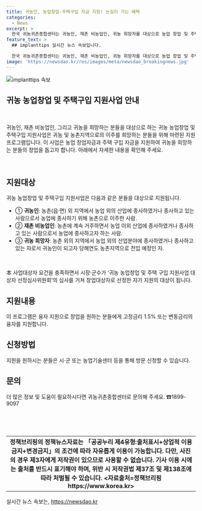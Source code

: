 ```yaml
---
title: 귀농인, 농업창업·주택구입 자금 지원! 눈길이 가는 혜택
categories:
  - News
excerpt: >
  한국 귀농귀촌종합센터는 귀농인, 재촌 비농업인, 귀농 희망자를 대상으로 농업 창업 및 주택 구입 자금을 지원한다. 특히 귀농인, 재촌 비농업인, 귀농 희망자 등 다양한 지원 대상자를 대상으로 하고 있으며 지원 내용으로는 융자 지원이 포함된다. 신청은 시·군 또는 농업기술센터 등을 방문하여 할 수 있으며 궁금한 사항은 귀농귀촌종합센터로 문의할 수 있다. (☎1899-9097)
feature_text: >
  ## implanttips 실시간 뉴스 속보입니다.

  한국 귀농귀촌종합센터는 귀농인, 재촌 비농업인, 귀농 희망자를 대상으로 농업 창업 및 주택 구입 자금을 지원한다. 특히 귀농인, 재촌 비농업인, 귀농 희망자 등 다양한 지원 대상자를 대상으로 하고 있으며 지원 내용으로는 융자 지원이 포함된다. 신청은 시·군 또는 농업기술센터 등을 방문하여 할 수 있으며 궁금한 사항은 귀농귀촌종합센터로 문의할 수 있다. (☎1899-9097)
image: 'https://newsdao.kr/res/images/meta/newsdao_breakingnews.jpg'
---
```


<p><img src="https://newsdao.kr/res/images/meta/newsdao_breakingnews.jpg" alt="implanttips 속보" /></p>

<h2 data-ke-size="size26">귀농 농업창업 및 주택구입 지원사업 안내</h2>

<p data-ke-size="size16">&nbsp;</p>

<p>귀농인, 재촌 비농업인, 그리고 귀농을 희망하는 분들을 대상으로 하는 귀농 농업창업 및 주택구입 지원사업은 귀농 및 농촌지역으로의 이주를 희망하는 분들을 위해 마련된 지원 프로그램입니다. 이 사업은 농업 창업자금과 주택 구입 자금을 지원하여 귀농을 희망하는 분들의 창업을 돕고자 합니다. 아래에서 자세한 내용을 확인해 주세요.</p>

<p data-ke-size="size16">&nbsp;</p>

<h2 data-ke-size="size24">지원대상</h2>

<p data-ke-size="size16">귀농 농업창업 및 주택구입 지원사업은 다음과 같은 분들을 대상으로 지원됩니다.</p>

<ul>
    <li>① <b>귀농인</b>: 농촌(읍·면) 외 지역에서 농업 외의 산업에 종사하였거나 종사하고 있는 사람으로서 농업에 종사하기 위해 농촌으로 이주한 사람.</li>
    <li>② <b>재촌 비농업인</b>: 농촌에 계속 거주하면서 농업 이외 산업에 종사하였거나 종사하고 있는 사람으로서 농업에 종사하고자 하는 사람.</li>
    <li>③ <b>귀농 희망자</b>: 농촌 외의 지역에서 농업 외의 산업분야에 종사하였거나 종사하고 있는 자로서 귀농인이 되고자 당해연도 농촌지역으로 전입 예정인 자.</li>
</ul>

<p data-ke-size="size16">&nbsp;</p>

<p>本 사업대상자 요건을 충족하면서 시장·군수가 ‘귀농 농업창업 및 주택 구입 지원사업 대상자 선정심사위원회’의 심사를 거쳐 창업대상자로 선정한 자가 지원의 대상이 됩니다.</p>

<h2 data-ke-size="size24">지원내용</h2>

<p data-ke-size="size16">이 프로그램은 융자 지원으로 창업을 원하는 분들에게 고정금리 1.5% 또는 변동금리의 융자를 지원합니다.</p>

<h2 data-ke-size="size24">신청방법</h2>

<p data-ke-size="size16">지원을 원하시는 분들은 시·군 또는 농업기술센터 등을 통해 방문 신청할 수 있습니다.</p>

<h2 data-ke-size="size24">문의</h2>

<p data-ke-size="size16">더 많은 정보 및 도움이 필요하시다면 귀농귀촌종합센터로 문의해 주세요. ☎1899-9097</p>

<p data-ke-size="size16">&nbsp;</p>

<p data-ke-size="size16">&nbsp;</p>

<table>
    <tbody>
        <tr>
            <td style="text-align: center; height: 17px;"><b>정책브리핑의 정책뉴스자료는 「공공누리 제4유형:출처표시+상업적 이용금지+변경금지」의 조건에 따라 자유롭게 이용이 가능합니다. 다만, 사진의 경우 제3자에게 저작권이 있으므로 사용할 수 없습니다. 기사 이용 시에는 출처를 반드시 표기해야 하며, 위반 시 저작권법 제37조 및 제138조에 따라 처벌될 수 있습니다. <자료출처=정책브리핑 https://www.korea.kr></b></td>
        </tr>
    </tbody>
</table>
실시간 뉴스 속보는, <a href="https://newsdao.kr" rel="dofollow">https://newsdao.kr</a>


